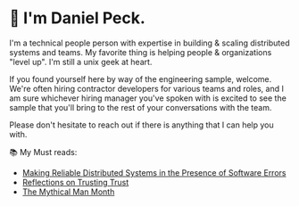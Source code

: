 # 👋 I'm Daniel Peck.

I'm a technical people person with expertise in building & scaling distributed systems and teams. My favorite thing is helping people & organizations "level up". I'm still a unix geek at heart.

If you found yourself here by way of the engineering sample, welcome. We're often hiring contractor developers for various teams and roles, and I am sure whichever hiring manager you've spoken with is excited to see the sample that you'll bring to the rest of your conversations with the team.

Please don't hesitate to reach out if there is anything that I can help you with.


📚 My Must reads:
- [Making Reliable Distributed Systems in the Presence of Software Errors](https://erlang.org/download/armstrong_thesis_2003.pdf)
- [Reflections on Trusting Trust](https://www.cs.cmu.edu/~rdriley/487/papers/Thompson_1984_ReflectionsonTrustingTrust.pdf)
- [The Mythical Man Month](https://smile.amazon.com/Mythical-Man-Month-Software-Engineering-Anniversary/dp/0201835959/ref=sr_1_1?crid=1OXJ4N2BBMFPS&dchild=1&keywords=the+mythical+man+month&qid=1594268467&sprefix=the+mythical%2Caps%2C228&sr=8-1)
